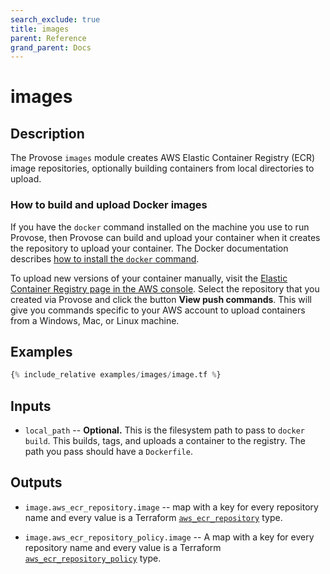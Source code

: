 ```yaml
---
search_exclude: true
title: images
parent: Reference
grand_parent: Docs
---
```


# images

## Description

The Provose `images` module creates AWS Elastic Container Registry (ECR) image repositories, optionally building containers from local directories to upload.

### How to build and upload Docker images

If you have the `docker` command installed on the machine you use to run Provose, then Provose can build and upload your container when it creates the repository to upload your container. The Docker documentation describes [how to install the `docker` command](https://docs.docker.com/get-docker/).

To upload new versions of your container manually, visit the [Elastic Container Registry page in the AWS console](https://console.aws.amazon.com/ecr/repositories). Select the repository that you created via Provose and click the button **View push commands**. This will give you commands specific to your AWS account to upload containers from a Windows, Mac, or Linux machine.

## Examples

```terraform
{% include_relative examples/images/image.tf %}
```

## Inputs

- `local_path` -- **Optional.** This is the filesystem path to pass to `docker build`. This builds, tags, and uploads a container to the registry. The path you pass should have a `Dockerfile`.

## Outputs

- `image.aws_ecr_repository.image` -- map with a key for every repository name and every value is a Terraform [`aws_ecr_repository`](https://www.terraform.io/docs/providers/aws/r/ecr_repository.html) type.

- `image.aws_ecr_repository_policy.image` -- A map with a key for every repository name and every value is a Terraform [`aws_ecr_repository_policy`](https://www.terraform.io/docs/providers/aws/r/ecr_repository_policy.html) type.
